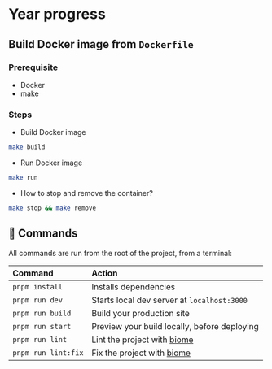# Year progress

## Build Docker image from `Dockerfile`

### Prerequisite

- Docker
- make

### Steps

- Build Docker image

```sh
make build
```

- Run Docker image

```sh
make run
```

- How to stop and remove the container?

```sh
make stop && make remove
```

## 🧞 Commands

All commands are run from the root of the project, from a terminal:

| Command             | Action                                              |
| :------------------ | :-------------------------------------------------- |
| `pnpm install`      | Installs dependencies                               |
| `pnpm run dev`      | Starts local dev server at `localhost:3000`         |
| `pnpm run build`    | Build your production site                          |
| `pnpm run start`    | Preview your build locally, before deploying        |
| `pnpm run lint`     | Lint the project with [biome](https://biomejs.dev/) |
| `pnpm run lint:fix` | Fix the project with [biome](https://biomejs.dev/)  |

